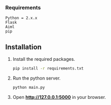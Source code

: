 
### Requirements
    Python = 2.x.x
    Flask
    Aiml
    pip

## Installation
1. Install the required packages.
    ```bash
    pip install -r requirements.txt
    ```

2. Run the python server.
    ```bash
    python main.py
    ```
3. Open **http://127.0.0.1:5000** in your browser.

